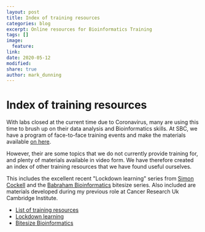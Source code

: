 ```yaml
---
layout: post
title: Index of training resources
categories: blog
excerpt: Online resources for Bioinformatics Training
tags: []
image:
  feature:
link:
date: 2020-05-12
modified:
share: true
author: mark_dunning
---
```


# Index of training resources

With labs closed at the current time due to Coronavirus, many are using this time to brush up on their data analysis and Bioinformatics skills. At SBC, we have a program of face-to-face training events and make the materials available [on here](training/).

However, their are some topics that we do not currently provide training for, and plenty of materials available in video form. We have therefore created an index of other training resources that we have found useful ourselves.

This includes the excellent recent "Lockdown learning" series from [Simon Cockell](https://www.ncl.ac.uk/bsu/staff/simoncockellnclacuk.html#background) and the [Babraham Bioinformatics](https://www.bioinformatics.babraham.ac.uk/) bitesize series. Also included are materials developed during my previous role at Cancer Research Uk Cambridge Institute.

- [List of training resources](https://sbc.shef.ac.uk/training/other-materials/)
- [Lockdown learning](https://www.youtube.com/channel/UC7aizSyonJqZI3O3U4SDTiA/videos)
- [Bitesize Bioinformatics](https://www.youtube.com/playlist?list=PLbiByRpDb_hP7b-I1GR4eEWCD2OqdZEg1)